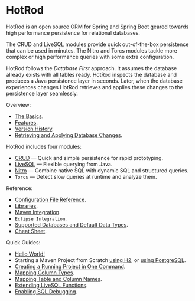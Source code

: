 # HotRod

HotRod is an open source ORM for Spring and Spring Boot geared towards high performance persistence for relational databases.

The CRUD and LiveSQL modules provide quick out-of-the-box persistence that can be used in minutes. The Nitro and Torcs
modules tackle more complex or high performance queries with some extra configuration.

HotRod follows the *Database First* approach. It assumes the database already exists with all tables ready. HotRod inspects the database
and produces a Java persistence layer in seconds. Later, when the database experiences changes HotRod
retrieves and applies these changes to the persistence layer seamlessly.

Overview:
- [The Basics]().
- [Features](features.md).
- [Version History](./version-history.md).
- [Retrieving and Applying Database Changes]().

HotRod includes four modules:
- [CRUD](crud/crud.md) &mdash; Quick and simple persistence for rapid prototyping.
- [LiveSQL](livesql/livesql.md) &mdash; Flexible querying from Java.
- [Nitro](nitro/nitro.md) &mdash; Combine native SQL with dynamic SQL and structured queries.
- `Torcs` &mdash; Detect slow queries at runtime and analyze them.

Reference:
- [Configuration File Reference](config/configuration-file-structure.md).
- [Libraries](config/libraries.md).
- [Maven Integration](maven/maven.md).
- `Eclipse Integration`.
- [Supported Databases and Default Data Types](config/supported-databases.md).
- [Cheat Sheet](./cheat-sheet.md).

Quick Guides:
- [Hello World!](./guides/hello-world.md)
- Starting a Maven Project from Scratch [using H2](guides/starting-a-maven-project-from-scratch-with-h2.md), or [using PostgreSQL](guides/starting-a-maven-project-from-scratch-with-postgresql.md).
- [Creating a Running Project in One Command](maven/maven-arquetype.md).
- [Mapping Column Types](guides/mapping-column-types.md).
- [Mapping Table and Column Names](guides/mapping-table-and-column-names.md).
- [Extending LiveSQL Functions](livesql/extending-livesql-functions.md).
- [Enabling SQL Debugging](./guides/enabling-sql-debug.md).

